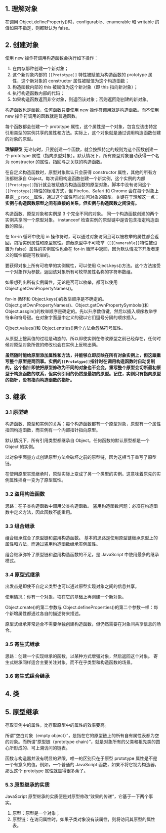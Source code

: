 ## 1. 理解对象

在调用 Object.defineProperty()时，configurable、enumerable 和 writable 的值如果不指定，则都默认为 false。

## 2. 创建对象

使用 new 操作符调用构造函数会执行如下操作：

1. 在内存那种创建一个新对象；
2. 这个新对象内部的 `[[Prototype]]` 特性被赋值为构造函数的 prototype 属性，这个新对象的 constructor 属性被赋值为这个构造函数；
3. 构造函数内部的 this 被赋值为这个新对象（即 this 指向新对象）；
4. 执行构造函数内部的代码；
5. 如果构造函数返回非空对象，则返回该对象；否则返回刚创建的新对象。

构造函数也是函数，任何函数只要使用 new 操作符调用就是构造函数。而不使用 new 操作符调用的函数就是普通函数。

每个函数都会创建一个 prototype 属性，这个属性是一个对象，包含应该由特定引用类型的实例共享的属性和方法。实际上，这个对象就是通过调用构造函数创建的对象的原型。

**理解原型**
无论何时，只要创建一个函数，就会按照特定的规则为这个函数创建一个 prototype 属性（指向原型对象）。默认情况下，所有原型对象自动获得一个名为 constructor 的属性，指回与之关联的构造函数。

在自定义构造函数时，原型对象默认只会获得 constructor 属性，其他的所有方法都继承自 Object。每次调用构造函数创建一个新实例，这个实例的内部`[[Prototype]]`指针就会被赋值为构造函数的原型对象。脚本中没有访问这个`[[Prototype]]`特性的标准方式，但 Firefox、Safari 和 Chrome 会在每个对象上暴露`__proto__`属性，通过这个属性可以访问对象的原型。关键在于理解这一点：**实例与构造函数原型之间有直接的关系，但实例与构造函数之间没有。**

构造函数、原型对象和实例是 3 个完全不同的对象。
同一个构造函数创建的两个实例共享同一个原型对象。
instanceof 检查实例的原型链中是否包含指定构造函数的原型。

在 for-in 循环中使用 in 操作符时，可以通过对象访问且可以被枚举的属性都会返回，包括实例属性和原型属性。遮蔽原型中不可枚举（`[[Enumerable]]`特性被设置为 false）属性的实例属性也会在 for-in 循环中返回，因为默认情况下开发者定义的属性都是可枚举的。

要获得对象上所有可枚举的实例属性，可以使用 Oject.keys()方法。这个方法接受一个对象作为参数，返回该对象所有可枚举属性名称的字符串数组。

如果想列出所有实例属性，无论是否可以枚举，都可以使用 Object.getOwnPropertyNames()。

for-in 循环和 Object.keys()的枚举顺序是不确定的。Object.getOwnPropertyNames()、Object.getOwnPropertySymbols()和 Object.assgin()的枚举顺序是确定的。先以升序数值键，然后以插入顺序枚举字符串和符号键。在对象字面量中定义的键以它们逗号分隔的顺序插入。

Ojbect.values()和 Object.entries()两个方法会忽略符号属性。

从原型上搜索值的过程是动态的，所以即使实例在修改原型之前已经存在，任何时候对原型对象所做的修改也会在实例上反映出俩。

**虽然随时能给原型添加属性和方法，并能够立即反映在所有对象实例上，但这跟重写整个原型是两回事。实例的`[[Prototype]]`指针时在调用构造函数时自动复制的，这个指针即使把原型修改为不同的对象也不会变。重写整个原型会切断最初原型于构造函数的联系，但实例引用的仍然是最初的原型。记住，实例只有指向原型的指针，没有指向构造函数的指针。**

## 3. 继承

### 3.1 原型链

构造函数、原型和实例的关系：每个构造函数都有一个原型对象，原型有一个属性指回构造函数，而实例有一个内部指针指向原型。

默认情况下，所有引用类型都继承自 Object。任何函数的默认原型都是一个 Object 的实例。

以对象字面量方式创建原型方法会破坏之前的原型链，因为这相当于重写了原型链。

在使用原型实现继承时，原型实际上变成了另一个类型的实例。这意味着原先的实例属性摇身一变为了原型属性。

### 3.2 盗用构造函数

思路：在子类构造函数中调用父类构造函数。
盗用构造函数问题：必须在构造函数中定义方法，因此函数不能重用。

### 3.3 组合继承

组合继承综合了原型链和盗用构造函数。
基本的思路是使用原型链继承原型上的属性和方法，而通过盗用构造函数继承实例属性。

组合继承弥补了原型链和盗用构造函数的不足，是 JavaScript 中使用最多的继承模式。

### 3.4 原型式继承

出发点是即使不自定义类型也可以通过原型实现对象之间的信息共享。

使用情况：你有一个对象，项在它的基础上再创建一个新对象。

Object.create()的第二参数与 Object.defineProperties()的第二个参数一样：每个新增属性都通过各自的描述符来描述。

原型式继承非常适合不需要单独创建构造函数，但仍然需要在对象间共享信息的场合。

### 3.5 寄生式继承

思路：创建一个实现继承的函数，以某种方式增强对象，然后返回这个对象。
寄生式继承同样适合主要关注对象，而不在乎类型和构造函数的场景。

### 3.6 寄生式组合继承

## 4. 类

## 5. 原型继承

存取实例中的属性，比存取原型中的属性的效率要高。

所谓“空白对象（empty object）”，是指在它的原型链上的所有自有属性表都为空的对象。而所谓“原型链（prototype chain）”，就是对象所有的父类和祖先类的圆心所形成的、可上溯访问的链表。

函数与构造器并没有明显的界限，唯一的区别只在于原型 prototype 属性是不是一个有意义的值。例如，一个普通的 JavaScript 函数，如果不将它视为构造器，那么这个 prototype 属性就显得很多余了。

### 5.3 原型继承的实质

JavaScript 原型继承的实质便是对原型修改“效果的传递”，它基于一下两个事实。

1. 原型：原型是一个对象；
2. 原型链：在访问属性时，如果子类对象没有该属性，则将访问其原型的属性表。

